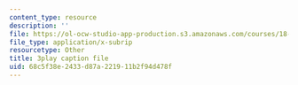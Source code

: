 ```yaml
---
content_type: resource
description: ''
file: https://ol-ocw-studio-app-production.s3.amazonaws.com/courses/18-03sc-differential-equations-fall-2011/68c5f38e2433d87a221911b2f94d478f_eyNm7XGJr4s.srt
file_type: application/x-subrip
resourcetype: Other
title: 3play caption file
uid: 68c5f38e-2433-d87a-2219-11b2f94d478f
---
```

